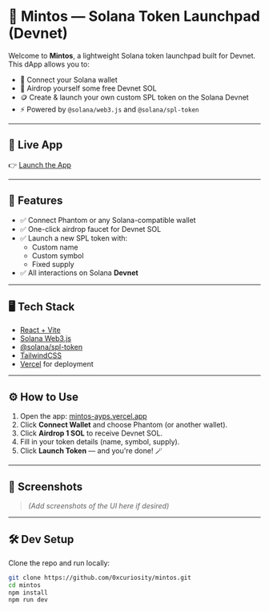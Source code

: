 # 🚀 Mintos — Solana Token Launchpad (Devnet)

Welcome to **Mintos**, a lightweight Solana token launchpad built for Devnet. This dApp allows you to:

- 🔗 Connect your Solana wallet
- 💸 Airdrop yourself some free Devnet SOL
- 🪙 Create & launch your own custom SPL token on the Solana Devnet
- ⚡ Powered by `@solana/web3.js` and `@solana/spl-token`

---

## 🔗 Live App

👉 [Launch the App](https://mintos-ayps.vercel.app)

---

## 🧪 Features

- ✅ Connect Phantom or any Solana-compatible wallet
- ✅ One-click airdrop faucet for Devnet SOL
- ✅ Launch a new SPL token with:
  - Custom name
  - Custom symbol
  - Fixed supply
- ✅ All interactions on Solana **Devnet**

---

## 🖥️ Tech Stack

- [React + Vite](https://vitejs.dev/)
- [Solana Web3.js](https://github.com/solana-labs/solana-web3.js)
- [@solana/spl-token](https://github.com/solana-labs/solana-program-library/tree/master/token/js)
- [TailwindCSS](https://tailwindcss.com/)
- [Vercel](https://vercel.com/) for deployment

---

## ⚙️ How to Use

1. Open the app: [mintos-ayps.vercel.app](https://mintos-ayps.vercel.app)
2. Click **Connect Wallet** and choose Phantom (or another wallet).
3. Click **Airdrop 1 SOL** to receive Devnet SOL.
4. Fill in your token details (name, symbol, supply).
5. Click **Launch Token** — and you're done! 🪄

---

## 📸 Screenshots

> _(Add screenshots of the UI here if desired)_

---

## 🛠 Dev Setup

Clone the repo and run locally:

```bash
git clone https://github.com/0xcuriosity/mintos.git
cd mintos
npm install
npm run dev
